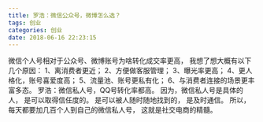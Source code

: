 ```yaml
---
title: 罗浩：微信公众号，微博怎么选？
tags: 创业
categories: 创业
date: 2018-06-16 22:23:15
---
```


微信个人号相对于公众号、微博账号为啥转化成交率更高，
我想了想大概有以下几个原因：
1、离消费者更近；
2、方便做客服管理；
3、曝光率更高；
4、更人格化，账号喜爱度高；
5、流量池、账号更私有化；
6、与消费者连接的场景更丰富多态。
罗浩：微信私人号，QQ号转化率都高。
因为，微信私人号是具体的人，
是可以取得信任度的。
是可以被人随时随地找到的，
是及时通信。
所以，每天都要加几百个人到自己的微信私人号，
这就是社交电商的精髓。